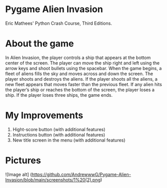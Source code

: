 # Pygame Alien Invasion
Eric Mathees' Python Crash Course, Third Editions.

# About the game
In Alien Invasion, the player controls a ship that appears at the bottom center of the screen. The player can move the ship right and left using the arrow keys and shoot bullets using the spacebar. When the game begins, a fleet of aliens fills the sky and moves across and down the screen. The player shoots and destroys the aliens. If the player shoots all the aliens, a new fleet appears that moves faster than the previous fleet. If any alien hits the player’s ship or reaches the bottom of the screen, the player loses a ship. If the player loses three ships, the game ends.


# My Improvements

1. Hight-score button (with additional features)
2. Instructions button (with additional features)
3. New title screen in the menu (with additional features)



# Pictures

![Image alt] (https://github.com/AndrewwwG/Pygame-Alien-Invasion/blob/main/screenshots/1%20(2).png) 
